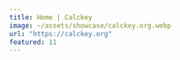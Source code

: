```yaml
---
title: Home | Calckey
image: ~/assets/showcase/calckey.org.webp
url: "https://calckey.org"
featured: 11
---
```

